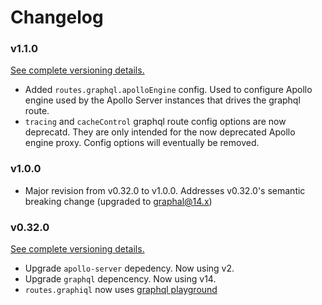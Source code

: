 # Changelog

### v1.1.0

[See complete versioning details.](https://github.com/globality-corp/nodule-graphql/commit/349863d94834a12ab2b6df6c4b1a837560d6c00e)

- Added `routes.graphql.apolloEngine` config. Used to configure Apollo engine used by the Apollo Server instances that drives the graphql route.
- `tracing` and `cacheControl` graphql route config options are now deprecatd. They are only intended for the now deprecated Apollo engine proxy. Config options will eventually
be removed.

### v1.0.0

- Major revision from v0.32.0 to v1.0.0. Addresses v0.32.0's semantic breaking change (upgraded to graphal@14.x)

### v0.32.0

[See complete versioning details.](https://github.com/globality-corp/nodule-graphql/commit/e8d251f39d0263e495cae8c99e86179808584019)

- Upgrade `apollo-server` depedency. Now using v2.
- Upgrade `graphql` depencency. Now using v14.
- `routes.graphiql` now uses [graphql playground](https://github.com/prisma-labs/graphql-playground) 
